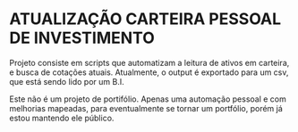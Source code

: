 # ATUALIZAÇÃO CARTEIRA PESSOAL DE INVESTIMENTO

Projeto consiste em scripts que automatizam a leitura de ativos em carteira, e busca de cotações atuais.
Atualmente, o output é exportado para um csv, que está sendo lido por um B.I.

Este não é um projeto de portifólio. Apenas uma automação pessoal e com melhorias mapeadas, para eventualmente se tornar um portfólio, porém já estou mantendo ele público.